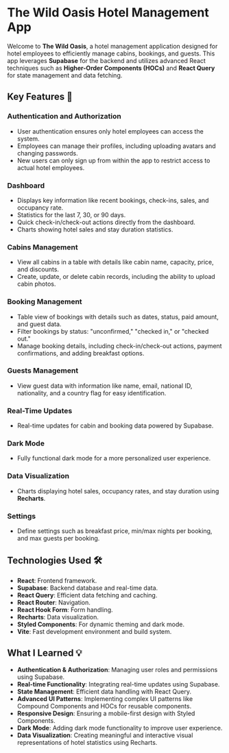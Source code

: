 # The Wild Oasis Hotel Management App
 
Welcome to **The Wild Oasis**, a hotel management application designed for hotel employees to efficiently manage cabins, bookings, and guests. This app leverages **Supabase** for the backend and utilizes advanced React techniques such as **Higher-Order Components (HOCs)** and **React Query** for state management and data fetching.
  
## Key Features 📝

### Authentication and Authorization

- User authentication ensures only hotel employees can access the system.
- Employees can manage their profiles, including uploading avatars and changing passwords.
- New users can only sign up from within the app to restrict access to actual hotel employees.

### Dashboard

- Displays key information like recent bookings, check-ins, sales, and occupancy rate.
- Statistics for the last 7, 30, or 90 days.
- Quick check-in/check-out actions directly from the dashboard.
- Charts showing hotel sales and stay duration statistics.

### Cabins Management

- View all cabins in a table with details like cabin name, capacity, price, and discounts.
- Create, update, or delete cabin records, including the ability to upload cabin photos.

### Booking Management

- Table view of bookings with details such as dates, status, paid amount, and guest data.
- Filter bookings by status: "unconfirmed," "checked in," or "checked out."
- Manage booking details, including check-in/check-out actions, payment confirmations, and adding breakfast options.

### Guests Management

- View guest data with information like name, email, national ID, nationality, and a country flag for easy identification.

### Real-Time Updates

- Real-time updates for cabin and booking data powered by Supabase.

### Dark Mode

- Fully functional dark mode for a more personalized user experience.

### Data Visualization

- Charts displaying hotel sales, occupancy rates, and stay duration using **Recharts**.

### Settings

- Define settings such as breakfast price, min/max nights per booking, and max guests per booking.

## Technologies Used 🛠️

- **React**: Frontend framework.
- **Supabase**: Backend database and real-time data.
- **React Query**: Efficient data fetching and caching.
- **React Router**: Navigation.
- **React Hook Form**: Form handling.
- **Recharts**: Data visualization.
- **Styled Components**: For dynamic theming and dark mode.
- **Vite**: Fast development environment and build system.

## What I Learned 💡

- **Authentication & Authorization**: Managing user roles and permissions using Supabase.
- **Real-time Functionality**: Integrating real-time updates using Supabase.
- **State Management**: Efficient data handling with React Query.
- **Advanced UI Patterns**: Implementing complex UI patterns like Compound Components and HOCs for reusable components.
- **Responsive Design**: Ensuring a mobile-first design with Styled Components.
- **Dark Mode**: Adding dark mode functionality to improve user experience.
- **Data Visualization**: Creating meaningful and interactive visual representations of hotel statistics using Recharts.

